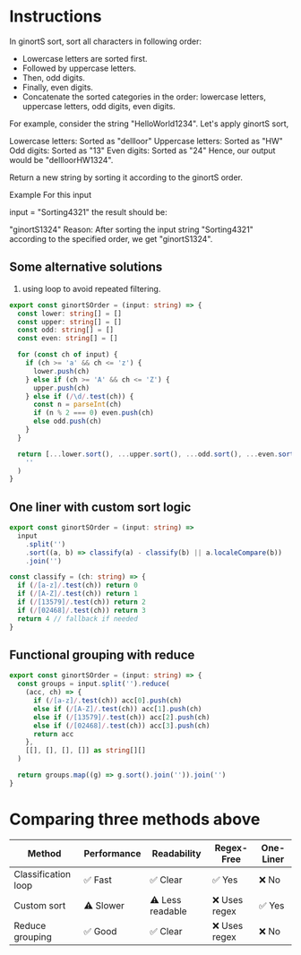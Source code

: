 # Instructions

In ginortS sort, sort all characters in following order:

- Lowercase letters are sorted first.
- Followed by uppercase letters.
- Then, odd digits.
- Finally, even digits.
- Concatenate the sorted categories in the order: lowercase letters, uppercase letters, odd digits, even digits.

For example, consider the string "HelloWorld1234". Let's apply ginortS sort,

Lowercase letters: Sorted as "dellloor"
Uppercase letters: Sorted as "HW"
Odd digits: Sorted as "13"
Even digits: Sorted as "24"
Hence, our output would be "dellloorHW1324".

Return a new string by sorting it according to the ginortS order.

Example
For this input

input = "Sorting4321"
the result should be:

"ginortS1324"
Reason: After sorting the input string "Sorting4321" according to the specified order, we get "ginortS1324".

## Some alternative solutions

1. using loop to avoid repeated filtering.

```ts
export const ginortSOrder = (input: string) => {
  const lower: string[] = []
  const upper: string[] = []
  const odd: string[] = []
  const even: string[] = []

  for (const ch of input) {
    if (ch >= 'a' && ch <= 'z') {
      lower.push(ch)
    } else if (ch >= 'A' && ch <= 'Z') {
      upper.push(ch)
    } else if (/\d/.test(ch)) {
      const n = parseInt(ch)
      if (n % 2 === 0) even.push(ch)
      else odd.push(ch)
    }
  }

  return [...lower.sort(), ...upper.sort(), ...odd.sort(), ...even.sort()].join(
    ''
  )
}
```

## One liner with custom sort logic

```ts
export const ginortSOrder = (input: string) =>
  input
    .split('')
    .sort((a, b) => classify(a) - classify(b) || a.localeCompare(b))
    .join('')

const classify = (ch: string) => {
  if (/[a-z]/.test(ch)) return 0
  if (/[A-Z]/.test(ch)) return 1
  if (/[13579]/.test(ch)) return 2
  if (/[02468]/.test(ch)) return 3
  return 4 // fallback if needed
}
```

## Functional grouping with reduce

```ts
export const ginortSOrder = (input: string) => {
  const groups = input.split('').reduce(
    (acc, ch) => {
      if (/[a-z]/.test(ch)) acc[0].push(ch)
      else if (/[A-Z]/.test(ch)) acc[1].push(ch)
      else if (/[13579]/.test(ch)) acc[2].push(ch)
      else if (/[02468]/.test(ch)) acc[3].push(ch)
      return acc
    },
    [[], [], [], []] as string[][]
  )

  return groups.map((g) => g.sort().join('')).join('')
}
```

# Comparing three methods above

| Method              | Performance | Readability      | Regex-Free    | One-Liner |
| ------------------- | ----------- | ---------------- | ------------- | --------- |
| Classification loop | ✅ Fast     | ✅ Clear         | ✅ Yes        | ❌ No     |
| Custom sort         | ⚠️ Slower   | ⚠️ Less readable | ❌ Uses regex | ✅ Yes    |
| Reduce grouping     | ✅ Good     | ✅ Clear         | ❌ Uses regex | ❌ No     |
